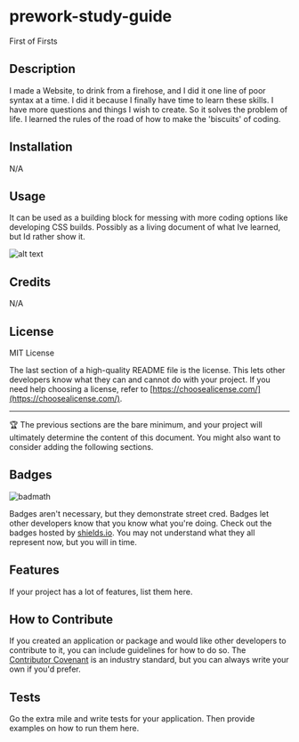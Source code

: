 # prework-study-guide
First of Firsts

## Description

I made a Website, to drink from a firehose, and I did it one line of poor syntax at a time.
I did it because I finally have time to learn these skills. I have more questions and things I wish to create. So it solves the problem of life. I learned the rules of the road of how to make the 'biscuits' of coding.

## Installation

N/A

## Usage

It can be used as a building block for messing with more coding options like developing CSS builds. Possibly as a living document of what Ive learned, but Id rather show it. 

![alt text](assets/images/screenshot.png)

## Credits

N/A

## License

MIT License

The last section of a high-quality README file is the license. This lets other developers know what they can and cannot do with your project. If you need help choosing a license, refer to [https://choosealicense.com/](https://choosealicense.com/).

---

🏆 The previous sections are the bare minimum, and your project will ultimately determine the content of this document. You might also want to consider adding the following sections.

## Badges

![badmath](https://img.shields.io/github/languages/top/nielsenjared/badmath)

Badges aren't necessary, but they demonstrate street cred. Badges let other developers know that you know what you're doing. Check out the badges hosted by [shields.io](https://shields.io/). You may not understand what they all represent now, but you will in time.

## Features

If your project has a lot of features, list them here.

## How to Contribute

If you created an application or package and would like other developers to contribute to it, you can include guidelines for how to do so. The [Contributor Covenant](https://www.contributor-covenant.org/) is an industry standard, but you can always write your own if you'd prefer.

## Tests

Go the extra mile and write tests for your application. Then provide examples on how to run them here.